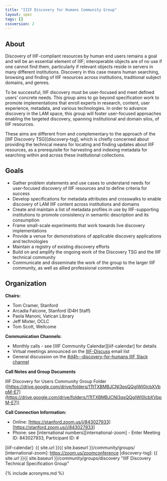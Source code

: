 ```yaml
---
title: "IIIF Discovery for Humans Community Group"
layout: spec
tags: []
cssversion: 2
---
```


## About

Discovery of IIIF-compliant resources by human end users remains a goal and will be an essential element of IIIF; interoperable objects are of no use if one cannot find them,
particularly if relevant objects reside in servers in many different institutions. Discovery
in this case means human searching, browsing and finding of IIIF resources across institutions, traditional subject domains, and genres.

To be successful, IIIF discovery must be user-focused and meet defined users’ concrete needs. This group aims to go beyond specification work to promote implementations that enroll experts in research, content, user experience, metadata, and various technologies. In order to advance discovery in the LAM space, this group will foster user-focused approaches enabling the targeted discovery, spanning institutional and domain silos, of IIIF resources.

These aims are different from and complementary to the approach of the [IIIF Discovery TSG][discovery-tsg], which is chiefly concerned about providing the technical means for locating and finding updates about IIIF resources, as a prerequisite for harvesting and indexing metadata for searching within and across these institutional collections.

## Goals

 * Gather problem statements and use cases to understand needs for user-focused discovery of IIIF resources and to define criteria for success
 * Develop specifications for metadata attributes and crosswalks to enable discovery of LAM IIIF content across institutions and domains
 * Create and maintain a list of metadata profiles in use by IIIF-supporting institutions to promote consistency in semantic description and its consumption
 * Frame small-scale experiments that work towards live discovery implementations
 * Provide a venue for demonstrations of applicable discovery applications and technologies
 * Maintain a registry of existing discovery efforts
 * Build on and amplify the ongoing work of the Discovery TSG and the IIIF technical community
 * Communicate and disseminate the work of the group to the larger IIIF community, as well as allied professional communities
 
## Organization

**Chairs:**
 * Tom Cramer, Stanford
 * Arcadia Falcone, Stanford (D4H Staff)
 * Paola Manoni, Vatican Library
 * Jeff Mixter, OCLC
 * Tom Scott, Wellcome

**Communication Channels:**

  * Monthly calls - see [IIIF Community Calendar][iiif-calendar] for details
  * Virtual meetings announced on the [IIIF-Discuss][iiif-discuss] email list
  * General discussion on the [#d4h--discovery-for-humans IIIF Slack channel][slack]

**Call Notes and Group Documents**

IIIF Discovery for Users Community Group Folder ([https://drive.google.com/drive/folders/1TtTXBMBJCNl3qsQQgIWI0lcbXVbpM-E7](https://drive.google.com/drive/folders/1TtTXBMBJCNl3qsQQgIWI0lcbXVbpM-E7))

**Call Connection Information:**

 * Online: [https://stanford.zoom.us/j/843027933][https://stanford.zoom.us/j/843027933]
 * Phone: see [international numbers][international-zoom] - Enter Meeting ID: 
843027933, Participant ID: #

[iiif-discuss]: https://groups.google.com/forum/#!forum/iiif-discuss "IIIF-Discuss Forum"
[slack]: http://bit.ly/iiif-slack
[https://stanford.zoom.us/j/843027933]: https://stanford.zoom.us/j/843027933
[iiif-calendar]: {{ site.url }}{{ site.baseurl }}/community/groups/
[international-zoom]: https://zoom.us/zoomconference
[discovery-tsg]: {{ site.url }}{{ site.baseurl }}/community/groups/discovery "IIIF Discovery Technical Specification Group"

{% include acronyms.md %}
